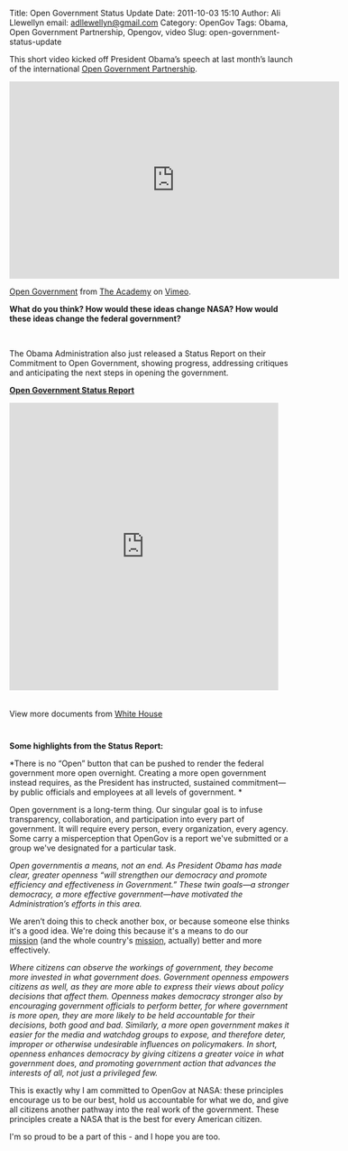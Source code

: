 Title: Open Government Status Update
Date: 2011-10-03 15:10
Author: Ali Llewellyn
email: adllewellyn@gmail.com
Category: OpenGov
Tags: Obama, Open Government Partnership, Opengov, video
Slug: open-government-status-update

This short video kicked off President Obama’s speech at last month’s
launch of the international [Open Government Partnership][].

<iframe src="http://player.vimeo.com/video/29259763?title=0&amp;byline=0&amp;portrait=0" frameborder="0" width="585" height="350"></iframe>

[Open Government][] from [The Academy][] on [Vimeo][].

**What do you think? How would these ideas change NASA? How would these
ideas change the federal government?**

 

The Obama Administration also just released a Status Report on their
Commitment to Open Government, showing progress, addressing critiques
and anticipating the next steps in opening the government.

<div id="__ss_9286683" style="width: 477px;">

**[Open Government Status Report][]**
<iframe src="http://www.slideshare.net/slideshow/embed_code/9286683" frameborder="0" marginwidth="0" marginheight="0" scrolling="no" width="477" height="510"></iframe>
</p>
<div style="padding: 5px 0 12px;">

View more documents from [White House][]

</div>

</div>

**Some highlights from the Status Report:**

*There is no “Open” button that can be pushed to render the federal
government more open overnight. Creating a more open government instead
requires, as the President has instructed, sustained commitment—by
public officials and employees at all levels of government. *

Open government is a long-term thing. Our singular goal is to infuse
transparency, collaboration, and participation into every part of
government. It will require every person, every organization, every
agency. Some carry a misperception that OpenGov is a report we've
submitted or a group we've designated for a particular task.

*Open governmentis a means, not an end. As President Obama has made
clear, greater openness “will strengthen our democracy and promote
efficiency and effectiveness in Government.” These twin goals—a stronger
democracy, a more effective government—have motivated the
Administration’s efforts in this area.*

We aren’t doing this to check another box, or because someone else
thinks it's a good idea. We're doing this because it's a means to do our
[mission][] (and the whole country's [mission][1], actually) better and
more effectively.

*Where citizens can observe the workings of government, they become more
invested in what government does. Government openness empowers citizens
as well, as they are more able to express their views about policy
decisions that affect them. Openness makes democracy stronger also by
encouraging government officials to perform better, for where government
is more open, they are more likely to be held accountable for their
decisions, both good and bad. Similarly, a more open government makes it
easier for the media and watchdog groups to expose, and therefore deter,
improper or otherwise undesirable influences on policymakers. In short,
openness enhances democracy by giving citizens a greater voice in what
government does, and promoting government action that advances the
interests of all, not just a privileged few.*

This is exactly why I am committed to OpenGov at NASA: these principles
encourage us to be our best, hold us accountable for what we do, and
give all citizens another pathway into the real work of the government.
These principles create a NASA that is the best for every American
citizen.

I'm so proud to be a part of this - and I hope you are too.

  [Open Government Partnership]: http://www.opengovpartnership.org/
  [Open Government]: http://vimeo.com/29259763
  [The Academy]: http://vimeo.com/theacademy
  [Vimeo]: http://vimeo.com
  [Open Government Status Report]: http://www.slideshare.net/whitehouse/open-government-status-report
    "Open Government Status Report"
  [White House]: http://www.slideshare.net/whitehouse
  [mission]: http://www.nasa.gov/about/whats_next.html
  [1]: http://en.wikipedia.org/wiki/Preamble_to_the_United_States_Constitution
